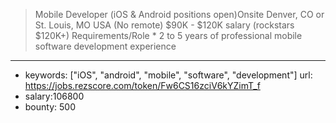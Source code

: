 >Mobile Developer (iOS & Android positions open)Onsite Denver, CO or St. Louis, MO USA (No remote) $90K - $120K salary (rockstars $120K+) Requirements/Role * 2 to 5 years of professional mobile software development experience
------
- keywords: ["iOS", "android", "mobile", "software", "development"]
url: https://jobs.rezscore.com/token/Fw6CS16zciV6kYZimT_f
- salary:106800
- bounty: 500
